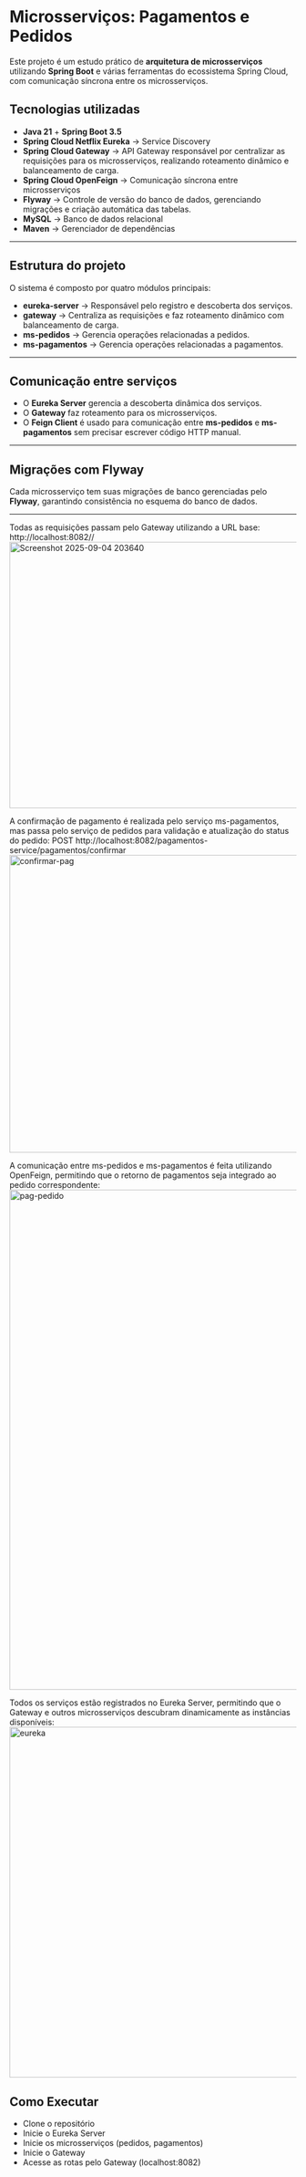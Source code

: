 # Microsserviços: Pagamentos e Pedidos

Este projeto é um estudo prático de **arquitetura de microsserviços** utilizando **Spring Boot** e várias ferramentas do ecossistema Spring Cloud, com comunicação síncrona entre os microsserviços.

## Tecnologias utilizadas
- **Java 21** + **Spring Boot 3.5**
- **Spring Cloud Netflix Eureka** → Service Discovery
- **Spring Cloud Gateway** → API Gateway responsável por centralizar as requisições para os microsserviços, realizando roteamento dinâmico e balanceamento de carga.
- **Spring Cloud OpenFeign** → Comunicação síncrona entre microsserviços
- **Flyway** → Controle de versão do banco de dados, gerenciando migrações e criação automática das tabelas.
- **MySQL** → Banco de dados relacional
- **Maven** → Gerenciador de dependências

---

## Estrutura do projeto

O sistema é composto por quatro módulos principais:

- **eureka-server** → Responsável pelo registro e descoberta dos serviços.
- **gateway** → Centraliza as requisições e faz roteamento dinâmico com balanceamento de carga.
- **ms-pedidos** → Gerencia operações relacionadas a pedidos.
- **ms-pagamentos** → Gerencia operações relacionadas a pagamentos.

---

## Comunicação entre serviços
- O **Eureka Server** gerencia a descoberta dinâmica dos serviços.
- O **Gateway** faz roteamento para os microsserviços.
- O **Feign Client** é usado para comunicação entre **ms-pedidos** e **ms-pagamentos** sem precisar escrever código HTTP manual.

---

## Migrações com Flyway
Cada microsserviço tem suas migrações de banco gerenciadas pelo **Flyway**, garantindo consistência no esquema do banco de dados.

---

Todas as requisições passam pelo Gateway utilizando a URL base:
http://localhost:8082/<nomeDoProjeto>/<rota>
<img width="802" height="467" alt="Screenshot 2025-09-04 203640" src="https://github.com/user-attachments/assets/74625886-512a-4079-960e-ac008331e0cd" />

A confirmação de pagamento é realizada pelo serviço ms-pagamentos, mas passa pelo serviço de pedidos para validação e atualização do status do pedido:
POST http://localhost:8082/pagamentos-service/pagamentos/confirmar
<img width="1526" height="522" alt="confirmar-pag" src="https://github.com/user-attachments/assets/cdca7ac6-c45c-4b43-b946-e9ba13cd426f" />

A comunicação entre ms-pedidos e ms-pagamentos é feita utilizando OpenFeign, permitindo que o retorno de pagamentos seja integrado ao pedido correspondente:
<img width="1493" height="877" alt="pag-pedido" src="https://github.com/user-attachments/assets/bfefad70-92cd-43fb-9e54-5dc8256f9f79" />

Todos os serviços estão registrados no Eureka Server, permitindo que o Gateway e outros microsserviços descubram dinamicamente as instâncias disponíveis:
<img width="1354" height="615" alt="eureka" src="https://github.com/user-attachments/assets/aebf0b3f-e19a-4d50-bad5-379225f882fa" />

## Como Executar
- Clone o repositório
- Inicie o Eureka Server
- Inicie os microsserviços (pedidos, pagamentos)
- Inicie o Gateway
- Acesse as rotas pelo Gateway (localhost:8082)
